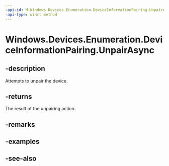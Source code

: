 ----api-id: M:Windows.Devices.Enumeration.DeviceInformationPairing.UnpairAsync
-api-type: winrt method
---<!-- Method syntaxpublic Windows.Foundation.IAsyncOperation<Windows.Devices.Enumeration.DeviceUnpairingResult> UnpairAsync()--># Windows.Devices.Enumeration.DeviceInformationPairing.UnpairAsync## -descriptionAttempts to unpair the device.## -returnsThe result of the unpairing action.## -remarks## -examples## -see-also